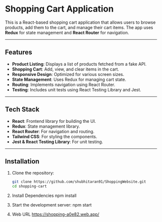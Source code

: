 # Shopping Cart Application

This is a React-based shopping cart application that allows users to browse products, add them to the cart, and manage their cart items. The app uses **Redux** for state management and **React Router** for navigation.

---

## Features

- **Product Listing**: Displays a list of products fetched from a fake API.
- **Shopping Cart**: Add, view, and clear items in the cart.
- **Responsive Design**: Optimized for various screen sizes.
- **State Management**: Uses Redux for managing cart state.
- **Routing**: Implements navigation using React Router.
- **Testing**: Includes unit tests using React Testing Library and Jest.

---

## Tech Stack

- **React**: Frontend library for building the UI.
- **Redux**: State management library.
- **React Router**: For navigation and routing.
- **Tailwind CSS**: For styling the components.
- **Jest & React Testing Library**: For unit testing.

---

## Installation

1. Clone the repository:

   ```bash
   git clone https://github.com/shubhitaran91/ShoppingWebsite.git
   cd shopping-cart

2. Install Dependencies
   npm install

3. Start the development server:
   npm start

4. Web URL
   https://shopping-a0e82.web.app/
